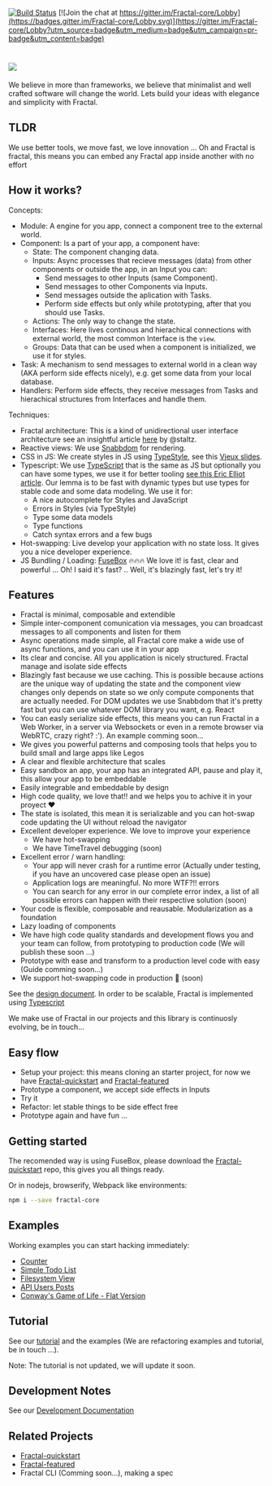 [![Build Status](https://travis-ci.org/FractalBlocks/Fractal.svg?branch=master)](https://travis-ci.org/FractalBlocks/Fractal)
[![Join the chat at https://gitter.im/Fractal-core/Lobby](https://badges.gitter.im/Fractal-core/Lobby.svg)](https://gitter.im/Fractal-core/Lobby?utm_source=badge&utm_medium=badge&utm_campaign=pr-badge&utm_content=badge)
# <img src="https://github.com/FractalBlocks/Fractal/blob/master/assets/FractalLogo.png">
We believe in more than frameworks, we believe that minimalist and well crafted software will change the world. Lets build your ideas with elegance and simplicity with Fractal.

## TLDR

We use better tools, we move fast, we love innovation ... Oh and Fractal is fractal, this means you can embed any Fractal app inside another with no effort

## How it works?

Concepts:

- Module: A engine for you app, connect a component tree to the external world.
- Component: Is a part of your app, a component have:
  - State: The component changing data.
  - Inputs: Async processes that recieve messages (data) from other components or outside the app, in an Input you can:
    - Send messages to other Inputs (same Component).
    - Send messages to other Components via Inputs.
    - Send messages outside the aplication with Tasks.
    - Perform side effects but only while prototyping, after that you should use Tasks.
  - Actions: The only way to change the state.
  - Interfaces: Here lives continous and hierachical connections with external world, the most common Interface is the `view`.
  - Groups: Data that can be used when a component is initialized, we use it for styles.
- Task: A mechanism to send messages to external world in a clean way (AKA perform side effects nicely), e.g. get some data from your local database.
- Handlers: Perform side effects, they receive messages from Tasks and hierachical structures from Interfaces and handle them.

Techniques:

- Fractal architecture: This is a kind of unidirectional user interface architecture see an insightful article [here](https://staltz.com/unidirectional-user-interface-architectures.html) by @staltz.
- Reactive views: We use [Snabbdom](https://github.com/snabbdom/snabbdom) for rendering.
- CSS in JS: We create styles in JS using [TypeStyle](https://github.com/typestyle/typestyle), see this [Vjeux slides](https://speakerdeck.com/vjeux/react-css-in-js).
- Typescript: We use [TypeScript](https://www.typescriptlang.org/) that is the same as JS but optionally you can have some types, we use it for better tooling [see this Eric Elliot article](https://medium.com/javascript-scene/the-shocking-secret-about-static-types-514d39bf30a3). Our lemma is to be fast with dynamic types but use types for stable code and some data modeling. We use it for:
  - A nice autocomplete for Styles and JavaScript
  - Errors in Styles (via TypeStyle)
  - Type some data models
  - Type functions
  - Catch syntax errors and a few bugs
- Hot-swapping: Live develop your application with no state loss. It gives you a nice developer experience.
- JS Bundling / Loading: [FuseBox](https://github.com/fuse-box/fuse-box) :fire::fire::fire: We love it! is fast, clear and powerful ... Oh! I said it's fast? .. Well, it's blazingly fast, let's try it!

## Features

- Fractal is minimal, composable and extendible
- Simple inter-component comunication via messages, you can broadcast messages to all components and listen for them
- Async operations made simple, all Fractal core make a wide use of async functions, and you can use it in your app
- Its clear and concise. All you application is nicely structured. Fractal manage and isolate side effects
- Blazingly fast because we use caching. This is possible because actions are the unique way of updating the state and the component view changes only depends on state so we only compute components that are actually needed. For DOM updates we use Snabbdom that it's pretty fast but you can use whatever DOM library you want, e.g. React
- You can easly serialize side effects, this means you can run Fractal in a Web Worker, in a server via Websockets or even in a remote browser via WebRTC, crazy right? :'). An example comming soon...
- We gives you powerful patterns and composing tools that helps you to build small and large apps like Legos
- A clear and flexible architecture that scales
- Easy sandbox an app, your app has an integrated API, pause and play it, this allow your app to be embeddable
- Easily integrable and embeddable by design
- High code quality, we love that!! and we helps you to achive it in your proyect :heart:
- The state is isolated, this mean it is serializable and you can hot-swap code updating the UI without reload the navigator
- Excellent developer experience. We love to improve your experience
    - We have hot-swapping
    - We have TimeTravel debugging (soon)
- Excellent error / warn handling:
    - Your app will never crash for a runtime error (Actually under testing, if you have an uncovered case please open an issue)
    - Application logs are meaningful. No more WTF?!! errors
    - You can search for any error in our complete error index, a list of all possible errors can happen with their respective solution (soon)
- Your code is flexible, composable and reausable. Modularization as a foundation
- Lazy loading of components
- We have high code quality standards and development flows you and your team can follow, from prototyping to production code (We will publish these soon ...)
- Prototype with ease and transform to a production level code with easy (Guide comming soon...)
- We support hot-swapping code in production :rose: (soon)

See the [design document](https://github.com/FractalBlocks/Fractal/blob/master/DESIGN.md). In order to be scalable, Fractal is implemented using [Typescript](https://www.typescriptlang.org/)

We make use of Fractal in our projects and this library is continuosly evolving, be in touch...

## Easy flow

- Setup your project: this means cloning an starter project, for now we have [Fractal-quickstart](https://github.com/FractalBlocks/Fractal-quickstart) and [Fractal-featured](https://github.com/FractalBlocks/Fractal-featured)
- Prototype a component, we accept side effects in Inputs
- Try it
- Refactor: let stable things to be side effect free
- Prototype again and have fun ...

## Getting started

The recomended way is using FuseBox, please download the [Fractal-quickstart](https://github.com/FractalBlocks/Fractal-quickstart) repo, this gives you all things ready.

Or in nodejs, browserify, Webpack like environments:

```bash
npm i --save fractal-core
```

## Examples

Working examples you can start hacking immediately:

- [Counter](https://stackblitz.com/edit/fractal-counter?file=Root%2Findex.ts)
- [Simple Todo List](https://stackblitz.com/edit/fractal-simple-todo-list?file=Root/index.ts)
- [Filesystem View](https://stackblitz.com/edit/fractal-filesystem-view?file=Root%2Findex.ts)
- [API Users Posts](https://stackblitz.com/edit/fractal-api-users-posts?file=Root/index.ts)
- [Conway's Game of Life - Flat Version](https://stackblitz.com/edit/fractal-game-of-life-flat?file=Root%2Findex.ts)

## Tutorial

See our [tutorial](https://github.com/FractalBlocks/Fractal/blob/master/docs/tutorial/readme.md) and the examples (We are refactoring examples and tutorial, be in touch ...).

Note: The tutorial is not updated, we will update it soon.

## Development Notes

See our [Development Documentation](https://github.com/FractalBlocks/Fractal/blob/master/DEVELOPMENT.md)

## Related Projects

- [Fractal-quickstart](https://github.com/FractalBlocks/Fractal-quickstart)
- [Fractal-featured](https://github.com/FractalBlocks/Fractal-featured)
- Fractal CLI (Comming soon...), making a spec
